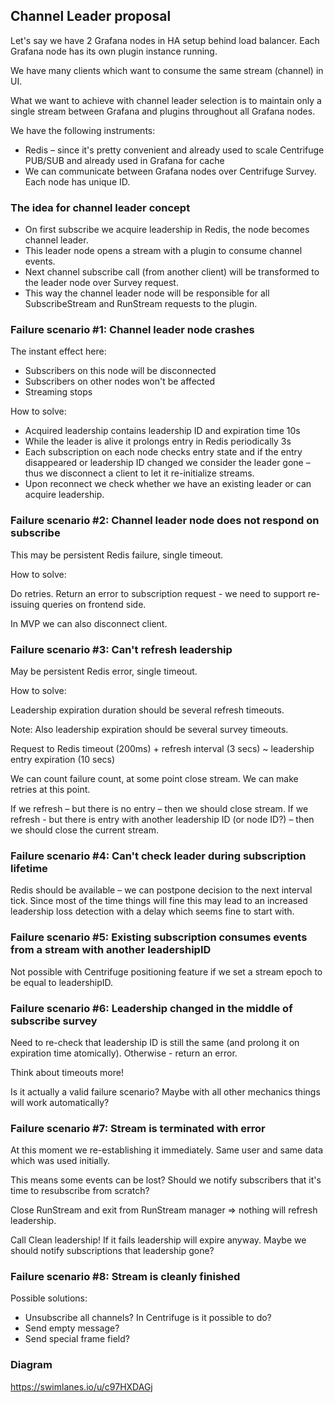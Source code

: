## Channel Leader proposal

Let's say we have 2 Grafana nodes in HA setup behind load balancer. Each Grafana node has its own plugin instance running.

We have many clients which want to consume the same stream (channel) in UI.

What we want to achieve with channel leader selection is to maintain only a single stream between Grafana and plugins throughout all Grafana nodes.

We have the following instruments:

* Redis – since it's pretty convenient and already used to scale Centrifuge PUB/SUB and already used in Grafana for cache
* We can communicate between Grafana nodes over Centrifuge Survey. Each node has unique ID.

### The idea for channel leader concept

* On first subscribe we acquire leadership in Redis, the node becomes channel leader.
* This leader node opens a stream with a plugin to consume channel events.
* Next channel subscribe call (from another client) will be transformed to the leader node over Survey request.
* This way the channel leader node will be responsible for all SubscribeStream and RunStream requests to the plugin.

### Failure scenario #1: Channel leader node crashes

The instant effect here:

* Subscribers on this node will be disconnected
* Subscribers on other nodes won't be affected
* Streaming stops

How to solve:

* Acquired leadership contains leadership ID and expiration time 10s
* While the leader is alive it prolongs entry in Redis periodically 3s
* Each subscription on each node checks entry state and if the entry disappeared or leadership ID changed we consider the leader gone – thus we disconnect a client to let it re-initialize streams. 
* Upon reconnect we check whether we have an existing leader or can acquire leadership.

### Failure scenario #2: Channel leader node does not respond on subscribe

This may be persistent Redis failure, single timeout.

How to solve:

Do retries. Return an error to subscription request - we need to support re-issuing queries on frontend side.

In MVP we can also disconnect client.

### Failure scenario #3: Can't refresh leadership

May be persistent Redis error, single timeout.

How to solve:

Leadership expiration duration should be several refresh timeouts.

Note:
  Also leadership expiration should be several survey timeouts.

Request to Redis timeout (200ms) + refresh interval (3 secs) ~ leadership entry expiration (10 secs)

We can count failure count, at some point close stream. We can make retries at this point.

If we refresh – but there is no entry – then we should close stream.
If we refresh - but there is entry with another leadership ID (or node ID?) – then we should close the current stream.

### Failure scenario #4: Can't check leader during subscription lifetime

Redis should be available – we can postpone decision to the next interval tick. Since most of the time things will fine
this may lead to an increased leadership loss detection with a delay which seems fine to start with.

### Failure scenario #5: Existing subscription consumes events from a stream with another leadershipID 

Not possible with Centrifuge positioning feature if we set a stream epoch to be equal to leadershipID.

### Failure scenario #6: Leadership changed in the middle of subscribe survey

Need to re-check that leadership ID is still the same (and prolong it on expiration time atomically).
Otherwise - return an error.

Think about timeouts more!

Is it actually a valid failure scenario? Maybe with all other mechanics things will work automatically?

### Failure scenario #7: Stream is terminated with error

At this moment we re-establishing it immediately. Same user and same data which was used initially.

This means some events can be lost? Should we notify subscribers that it's time to resubscribe from scratch?

Close RunStream and exit from RunStream manager => nothing will refresh leadership.

Call Clean leadership! If it fails leadership will expire anyway. Maybe we should notify subscriptions that leadership gone? 

### Failure scenario #8: Stream is cleanly finished

Possible solutions:

* Unsubscribe all channels? In Centrifuge is it possible to do?
* Send empty message?
* Send special frame field?

### Diagram

https://swimlanes.io/u/c97HXDAGj
